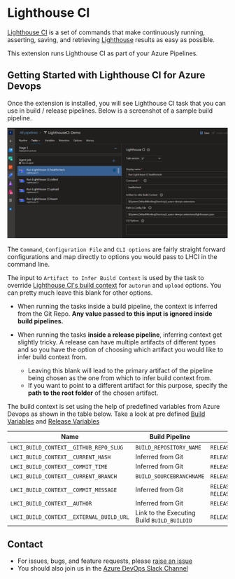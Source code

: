 # Lighthouse CI

[Lighthouse CI](https://github.com/GoogleChrome/lighthouse-ci) is a set of commands that make continuously running, asserting, saving, and retrieving [Lighthouse](https://github.com/GoogleChrome/lighthouse) results as easy as possible.

This extension runs Lighthouse CI as part of your Azure Pipelines.

## Getting Started with Lighthouse CI for Azure Devops

Once the extension is installed, you will see Lighthouse CI task that you can use in build / release pipelines. Below is a screenshot of a sample build pipeline.

![Lighthouse CI Sample Pipeline](https://raw.githubusercontent.com/GuruCharan94/azure-devops-extensions/master/lighthouse-ci/images/demo-pipeline.png)

The `Command`, `Configuration File` and `CLI options` are fairly straight forward configurations and map directly to options you would pass to LHCI in the command line.

The input to `Artifact to Infer Build Context` is used by the task to override [Lighthouse CI's build context](https://github.com/GoogleChrome/lighthouse-ci/blob/master/docs/cli.md#build-context) for `autorun` and `upload` options. You can pretty much leave this blank for other options.

- When running the tasks inside a build pipeline, the context is inferred from the Git Repo. **Any value passed to this input is ignored inside build pipelines.**

- When running the tasks **inside a release pipeline**, inferring context get slightly tricky. A release can have multiple artifacts of different types and so you have the option of choosing which artifact you would like to infer build context from.
  - Leaving this blank will lead to the primary artifact of the pipeline being chosen as the one from which to infer build context from.
  - If you want to point to a different artifact for this purpose, specify the **path to the root folder** of the chosen artifact.

The build context is set using the help of predefined variables from Azure Devops as shown in the table below. Take a look at pre defined [Build Variables](https://docs.microsoft.com/en-us/azure/devops/pipelines/build/variables?view=azure-devops&tabs=yaml) and [Release Variables](https://docs.microsoft.com/en-us/azure/devops/pipelines/release/variables?view=azure-devops&tabs=batch)

| Name                                     | Build Pipeline                                  | Release Pipeline
| ---------------------------------------- | ----------------------------------------------- |-----------------------------------
| `LHCI_BUILD_CONTEXT__GITHUB_REPO_SLUG`   | `BUILD_REPOSITORY_NAME`                         | `RELEASE_ARTIFACTS_${artifactAlias}_REPOSITORY_NAME`
| `LHCI_BUILD_CONTEXT__CURRENT_HASH`       | Inferred from Git                               | `RELEASE_ARTIFACTS_${artifactAlias}_SOURCEVERSION`
| `LHCI_BUILD_CONTEXT__COMMIT_TIME`        | Inferred from Git                               | `RELEASE_DEPLOYMENT_STARTTIME`
| `LHCI_BUILD_CONTEXT__CURRENT_BRANCH`     | `BUILD_SOURCEBRANCHNAME`                        | `RELEASE_ARTIFACTS_${artifactAlias}_SOURCEBRANCH`
| `LHCI_BUILD_CONTEXT__COMMIT_MESSAGE`     | Inferred from Git                               | `RELEASE_DEFINITIONNAME` - `RELEASE_RELEASENAME` - `RELEASE_ENVIRONMENTNAME`
| `LHCI_BUILD_CONTEXT__AUTHOR`             | Inferred from Git                               | `RELEASE_RELEASENAME`
| `LHCI_BUILD_CONTEXT__EXTERNAL_BUILD_URL` | Link to the Executing Build `BUILD_BUILDID`     | `RELEASE_RELEASEWEBURL`

## Contact

- For issues, bugs, and feature requests, please [raise an issue](https://github.com/GuruCharan94/azure-devops-extensions/issues/new)
- You should also join us in the [Azure DevOps Slack Channel](http://www.azuredevops.club/)
